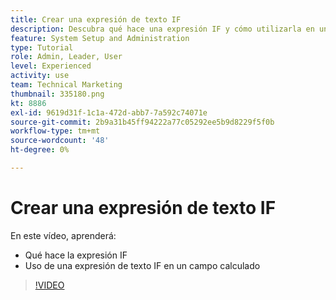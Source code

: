 ```yaml
---
title: Crear una expresión de texto IF
description: Descubra qué hace una expresión IF y cómo utilizarla en un campo calculado en [!DNL Workfront].
feature: System Setup and Administration
type: Tutorial
role: Admin, Leader, User
level: Experienced
activity: use
team: Technical Marketing
thumbnail: 335180.png
kt: 8886
exl-id: 9619d31f-1c1a-472d-abb7-7a592c74071e
source-git-commit: 2b9a31b45ff94222a77c05292ee5b9d8229f5f0b
workflow-type: tm+mt
source-wordcount: '48'
ht-degree: 0%

---
```


# Crear una expresión de texto IF

En este vídeo, aprenderá:

* Qué hace la expresión IF
* Uso de una expresión de texto IF en un campo calculado

>[!VIDEO](https://video.tv.adobe.com/v/335180/?quality=12)
